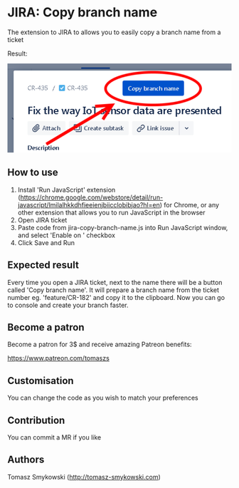 # JIRA: Copy branch name

The extension to JIRA to allows you to easily copy a branch name from a ticket

Result:

![](images/demo.png)

## How to use
1. Install 'Run JavaScript' extension (https://chrome.google.com/webstore/detail/run-javascript/lmilalhkkdhfieeienjbiicclobibjao?hl=en) for Chrome, or any other extension that allows you to run JavaScript in the browser
2. Open JIRA ticket
3. Paste code from jira-copy-branch-name.js into Run JavaScript window, and select 'Enable on <your website>' checkbox
4. Click Save and Run

## Expected result

Every time you open a JIRA ticket, next to the name there will be a button called 'Copy branch name'. It will prepare a branch name from the ticket number eg. 'feature/CR-182' and copy it to the clipboard. Now you can go to console and create your branch faster.

## Become a patron

Become a patron for 3$ and receive amazing Patreon benefits:

https://www.patreon.com/tomaszs

## Customisation

You can change the code as you wish to match your preferences

## Contribution

You can commit a MR if you like

## Authors

Tomasz Smykowski (http://tomasz-smykowski.com)